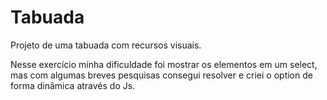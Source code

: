 # Tabuada
 Projeto de uma tabuada com recursos visuais.

 Nesse exercício minha dificuldade foi mostrar os elementos em um select, mas com algumas breves pesquisas consegui resolver e criei o option de forma dinâmica através do Js.